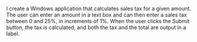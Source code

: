 I create a Windows application that calculates sales tax for a given amount. The user can enter an amount in a text box and can then enter a sales tax between 0 and 25%, in increments of 1%. When the user clicks the Submit button, the tax is calculated, and both the tax and the total are output in a label.
